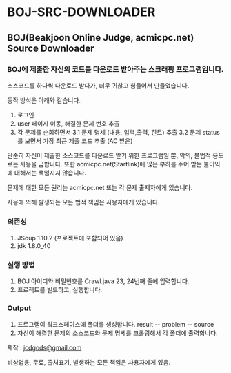 # BOJ-SRC-DOWNLOADER

## BOJ(Beakjoon Online Judge, acmicpc.net) Source Downloader

### BOJ에 제출한 자신의 코드를 다운로드 받아주는 스크래핑 프로그램입니다.
 소스코드를 하나씩 다운로드 받다가, 너무 귀찮고 힘들어서 만들었습니다.
 
 동작 방식은 아래와 같습니다.
  1. 로그인 
  2. user 페이지 이동, 해결한 문제 번호 추출
  3. 각 문제를 순회하면서
    3.1 문제 명세 (내용, 입력,출력, 힌트) 추출
    3.2 문제 status를 보면서 가장 최근 제출 코드 추출 (AC 받은)

단순히 자신이 제출한 소스코드를 다운로드 받기 위한 프로그램일 뿐, 악의, 불법적 용도로는 사용을 금합니다.
또한 acmicpc.net(Startlink)에 많은 부하를 주어 받는 불이익에 대해서는 책임지지 않습니다.

문제에 대한 모든 권리는 acmicpc.net 또는 각 문제 출제자에게 있습니다.

사용에 의해 발생되는 모든 법적 책임은 사용자에게 있습니다.

### 의존성 
1. JSoup 1.10.2 (프로젝트에 포함되어 있음)
2. jdk 1.8.0_40

### 실행 방법
1. BOJ 아이디와 비밀번호를 Crawl.java 23, 24번째 줄에 입력합니다.
2. 프로젝트를 빌드하고, 실행합니다.

### Output
1. 프로그램이 워크스페이스에 폴더를 생성합니다.
   result -- problem
          -- source   
2. 자신이 해결한 문제의 소스코드와 문제 명세를 크롤링해서 각 폴더에 출력합니다.


제작 : jcdgods@gmail.com

비상업용, 무료, 출처표기, 발생하는 모든 책임은 사용자에게 있음.